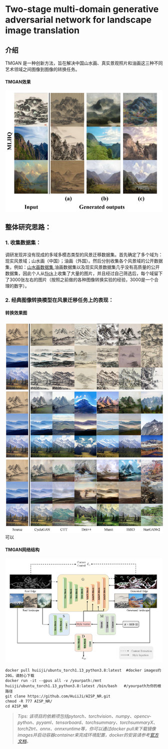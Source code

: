 # Two-stage multi-domain generative adversarial network for landscape image translation

## 介绍
TMGAN 是一种创新方法，旨在解决中国山水画、真实景观照片和油画这三种不同艺术领域之间图像到图像的转换任务。
#### TMGAN效果
![TMGAN网络结构](TMGAN_out.jpg)

## 整体研究思路：
### 1. 收集数据集：
  调研发现并没有现成的多域多模态类型的风景迁移数据集。首先确定了多个域为：现实风景域；山水画（中国）；油画（外国）。然后分别收集各个风景域的公开数据集，例如：[山水画数据集](https://github.com/alicex2020/Chinese-Landscape-Painting-Dataset),油画数据集以及现实风景数据集几乎没有高质量的公开数据集，因此个人从[flick](https://www.flickr.com/)上收集了大量的图片，并且经过自己筛选后，每个域留下了3000张左右的图片（按照之前做的各种图像转换实验的经验，3000是一个合理的数字）。
### 2. 经典图像转换模型在风景迁移任务上的表现：
#### 转换效果图
![效果图](Comparative_Results.png)
可以


#### TMGAN网络结构
![TMGAN网络结构](TMGAN.jpg)



```shell
docker pull huiiji/ubuntu_torch1.13_python3.8:latest  #docker images约20G，请耐心下载
docker run -it --gpus all -v /yourpath:/mnt huiiji/ubuntu_torch1.13_python3.8:latest /bin/bash   #/yourpath为你的根路径
git clone https://github.com/HuiiJi/AISP_NR.git
chmod -R 777 AISP_NR/
cd AISP_NR
```
> *Tips: 该项目的依赖项包括pytorch、torchvision、numpy、opencv-python、pyyaml、tensorboard、torchsummary、torchsummaryX、torch2trt、onnx、onnxruntime等，你可以通过docker pull来下载镜像images并启动容器container来完成环境配置，docker的安装请参考[官方文档](https://docs.nvidia.com/datacenter/cloud-native/container-toolkit/install-guide.html#docker)。*
